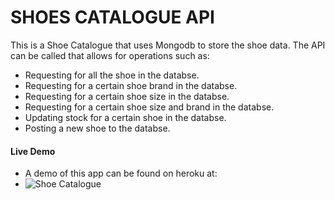 <h1>SHOES CATALOGUE API</h1>

<p>
This is a Shoe Catalogue that uses Mongodb to store the shoe data.
The API can be called that allows for operations such as:
</p>

<ul>
  <li>Requesting for all the shoe in the databse.</li>
  <li>Requesting for a certain shoe brand in the databse.</li>
  <li>Requesting for a certain shoe size in the databse.</li>
  <li>Requesting for a certain shoe size and brand in the databse.</li>
  <li>Updating stock for a certain shoe in the databse.</li>
  <li>Posting a new shoe to the databse.</li>
</ul>

#### Live Demo
* A demo of this app can be found on heroku at:
* ![Shoe Catalogue]("https://shoes-catalogue-api.herokuapp.com/")
